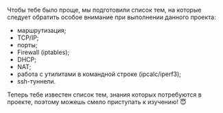Чтобы тебе было проще, мы подготовили список тем, на которые следует обратить особое внимание при выполнении данного проекта:

- маршрутизация;
- TCP/IP;
- порты;
- Firewall (iptables);
- DHCP;
- NAT;
- работа с утилитами в командной строке (ipcalc/iperf3);
- ssh-туннели.

Теперь тебе известен список тем, знания которых потребуются в проекте, поэтому можешь смело приступать к изучению! 😇
